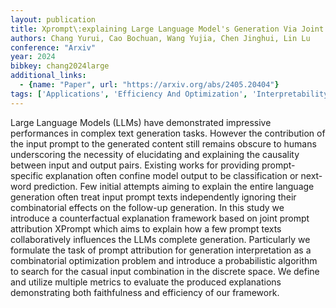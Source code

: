 ```yaml
---
layout: publication
title: Xprompt\:explaining Large Language Model's Generation Via Joint Prompt Attribution
authors: Chang Yurui, Cao Bochuan, Wang Yujia, Chen Jinghui, Lin Lu
conference: "Arxiv"
year: 2024
bibkey: chang2024large
additional_links:
  - {name: "Paper", url: "https://arxiv.org/abs/2405.20404"}
tags: ['Applications', 'Efficiency And Optimization', 'Interpretability And Explainability', 'Language Modeling', 'Prompting', 'Reinforcement Learning', 'Tools']
---
```

Large Language Models (LLMs) have demonstrated impressive performances in complex text generation tasks. However the contribution of the input prompt to the generated content still remains obscure to humans underscoring the necessity of elucidating and explaining the causality between input and output pairs. Existing works for providing prompt-specific explanation often confine model output to be classification or next-word prediction. Few initial attempts aiming to explain the entire language generation often treat input prompt texts independently ignoring their combinatorial effects on the follow-up generation. In this study we introduce a counterfactual explanation framework based on joint prompt attribution XPrompt which aims to explain how a few prompt texts collaboratively influences the LLMs complete generation. Particularly we formulate the task of prompt attribution for generation interpretation as a combinatorial optimization problem and introduce a probabilistic algorithm to search for the casual input combination in the discrete space. We define and utilize multiple metrics to evaluate the produced explanations demonstrating both faithfulness and efficiency of our framework.
